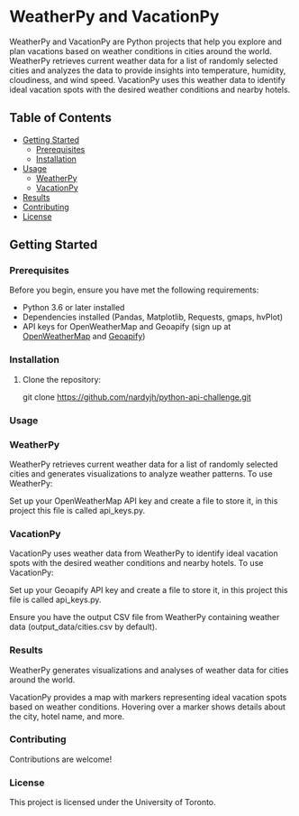 # WeatherPy and VacationPy

WeatherPy and VacationPy are Python projects that help you explore and plan vacations based on weather conditions in cities around the world. WeatherPy retrieves current weather data for a list of randomly selected cities and analyzes the data to provide insights into temperature, humidity, cloudiness, and wind speed. VacationPy uses this weather data to identify ideal vacation spots with the desired weather conditions and nearby hotels.

## Table of Contents

- [Getting Started](#getting-started)
  - [Prerequisites](#prerequisites)
  - [Installation](#installation)
- [Usage](#usage)
  - [WeatherPy](#weatherpy)
  - [VacationPy](#vacationpy)
- [Results](#results)
- [Contributing](#contributing)
- [License](#license)

## Getting Started

### Prerequisites

Before you begin, ensure you have met the following requirements:

- Python 3.6 or later installed
- Dependencies installed (Pandas, Matplotlib, Requests, gmaps, hvPlot)
- API keys for OpenWeatherMap and Geoapify (sign up at [OpenWeatherMap](https://openweathermap.org/api) and [Geoapify](https://www.geoapify.com/))

### Installation

1. Clone the repository:

   git clone https://github.com/nardyjh/python-api-challenge.git

### Usage
### WeatherPy
WeatherPy retrieves current weather data for a list of randomly selected cities and generates visualizations to analyze weather patterns. To use WeatherPy:

Set up your OpenWeatherMap API key and create a file to store it, in this project this file is called api_keys.py.

### VacationPy
VacationPy uses weather data from WeatherPy to identify ideal vacation spots with the desired weather conditions and nearby hotels. To use VacationPy:

Set up your Geoapify API key and create a file to store it, in this project this file is called api_keys.py.

Ensure you have the output CSV file from WeatherPy containing weather data (output_data/cities.csv by default).

### Results
WeatherPy generates visualizations and analyses of weather data for cities around the world.

VacationPy provides a map with markers representing ideal vacation spots based on weather conditions. Hovering over a marker shows details about the city, hotel name, and more.

### Contributing
Contributions are welcome! 

### License
This project is licensed under the University of Toronto. 
